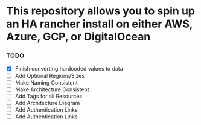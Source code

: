 # This repository allows you to spin up an HA rancher install on either AWS, Azure, GCP, or DigitalOcean

### TODO

- [X] Finish converting hardcoded values to data
- [ ] Add Optional Regions/Sizes
- [ ] Make Naming Consistent
- [ ] Make Architecture Consistent
- [ ] Add Tags for all Resources
- [ ] Add Architecture Diagram
- [ ] Add Authentication Links
- [ ] Add Authentication Links

